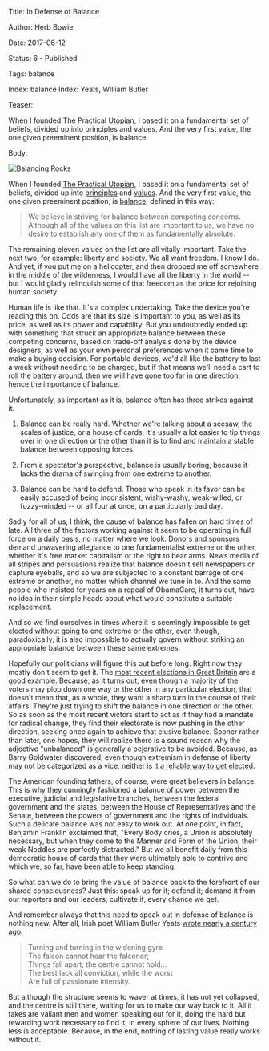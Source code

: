 Title: In Defense of Balance

Author: Herb Bowie

Date: 2017-06-12

Status: 6 - Published

Tags:   balance

Index: balance
Index: Yeats, William Butler

Teaser: 
 
When I founded The Practical Utopian, I based it on a fundamental set of beliefs, divided up into principles and values. And the very first value, the one given preeminent position, is balance. 

Body:

<p><img src="../../images/rockbalance.jpg" alt="Balancing Rocks" title="Balancing Rocks" /></p>

When I founded [The Practical Utopian][practopians], I based it on a fundamental set of beliefs, divided up into [principles][] and [values][]. And the very first value, the one given preeminent position, is [balance][], defined in this way:

> We believe in striving for balance between competing concerns. Although all of the values on this list are important to us, we have no desire to establish any one of them as fundamentally absolute.

The remaining eleven values on the list are all vitally important. Take the next two, for example: liberty and society. We all want freedom. I know I do. And yet, if you put me on a helicopter, and then dropped me off somewhere in the middle of the wilderness, I would have all the liberty in the world -- but I would gladly relinquish some of that freedom as the price for rejoining human society. 

Human life is like that. It's a complex undertaking. Take the device you're reading this on. Odds are that its size is important to you, as well as its price, as well as its power and capability. But you undoubtedly ended up with something that struck an appropriate balance between these competing concerns, based on trade-off analysis done by the device designers, as well as your own personal preferences when it came time to make a buying decision. For portable devices, we'd all like the battery to last a week without needing to be charged, but if that means we'll need a cart to roll the battery around, then we will have gone too far in one direction: hence the importance of balance.  

Unfortunately, as important as it is, balance often has three strikes against it. 

1. Balance can be really hard. Whether we're talking about a seesaw, the scales of justice, or a house of cards, it's usually a lot easier to tip things over in one direction or the other than it is to find and maintain a stable balance between opposing forces. 

2. From a spectator's perspective, balance is usually boring, because it lacks the drama of swinging from one extreme to another. 

3. Balance can be hard to defend. Those who speak in its favor can be easily accused of being inconsistent, wishy-washy, weak-willed, or fuzzy-minded -- or all four at once, on a particularly bad day.  

Sadly for all of us, I think, the cause of balance has fallen on hard times of late. All three of the factors working against it seem to be operating in full force on a daily basis, no matter where we look. Donors and sponsors demand unwavering allegiance to one fundamentalist extreme or the other, whether it's free market capitalism or the right to bear arms. News media of all stripes and persuasions realize that balance doesn't sell newspapers or capture eyeballs, and so we are subjected to a constant barrage of one extreme or another, no matter which channel we tune in to. And the same people who insisted for years on a repeal of ObamaCare, it turns out, have no idea in their simple heads about what would constitute a suitable replacement. 

And so we find ourselves in times where it is seemingly impossible to get elected without going to one extreme or the other, even though, paradoxically, it is also impossible to actually govern without striking an appropriate balance between these same extremes. 

Hopefully our politicians will figure this out before long. Right now they mostly don't seem to get it. The [most recent elections in Great Britain][british-elections] are a good example. Because, as it turns out, even though a majority of the voters may plop down one way or the other in any particular election, that doesn't mean that, as a whole, they want a sharp turn in the course of their affairs. They're just trying to shift the balance in one direction or the other. So as soon as the most recent victors start to act as if they had a mandate for radical change, they find their electorate is now pushing in the other direction, seeking once again to achieve that elusive balance. Sooner rather than later, one hopes, they will realize there is a sound reason why the adjective "unbalanced" is generally a pejorative to be avoided. Because, as Barry Goldwater discovered, even though extremism in defense of liberty may not be categorized as a vice, neither is it [a reliable way to get elected][goldwater]. 

The American founding fathers, of course, were great believers in balance. This is why they cunningly fashioned a balance of power between the executive, judicial and legislative branches, between the federal government and the states, between the House of Representatives and the Senate, between the powers of government and the rights of individuals. Such a delicate balance was not easy to work out. At one point, in fact, Benjamin Franklin exclaimed that, "Every Body cries, a Union is absolutely necessary, but when they come to the Manner and Form of the Union, their weak Noddles are perfectly distracted." But we all benefit daily from this democratic house of cards that they were ultimately able to contrive and which we, so far, have been able to keep standing. 

So what can we do to bring the value of balance back to the forefront of our shared consciousness? Just this: speak up for it; defend it; demand it from our reporters and our leaders; cultivate it, every chance we get. 

And remember always that this need to speak out in defense of balance is nothing new. After all, Irish poet William Butler Yeats [wrote nearly a century ago][yeats]: 

> Turning and turning in the widening gyre  
> The falcon cannot hear the falconer;  
> Things fall apart; the centre cannot hold...  
> The best lack all conviction, while the worst  
> Are full of passionate intensity. 

But although the structure seems to waver at times, it has not yet collapsed, and the centre is still there, waiting for us to make our way back to it. All it takes are valiant men and women speaking out for it, doing the hard but rewarding work necessary to find it, in every sphere of our lives. Nothing less is acceptable. Because, in the end, nothing of lasting value really works without it. 

[balance]:  ../../tags/balance.html
[british-elections]: https://www.nytimes.com/interactive/2017/06/08/world/europe/british-general-election-results-analysis.html
[goldwater]: https://en.wikipedia.org/wiki/Barry_Goldwater_presidential_campaign,_1964
[practopians]: ../../
[principles]: ../../core/principles.html
[values]: ../../core/values.html
[yeats]: https://www.poetryfoundation.org/poems-and-poets/poems/detail/43290
